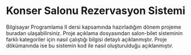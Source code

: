 # Konser Salonu Rezervasyon Sistemi
Bilgisayar Programlama II dersi kapsamında hazırladığım dönem projeme buradan ulaşabilirsiniz.
Proje açıklama dosyasından salon-bilet sisteminin farklı kategoriler için nasıl çalıştığı bilgisi detaylı açıklanmıştır.
Proje dökümanında ise bu sistemin kod ile nasıl oluşturulduğu açıklanmıştır.
